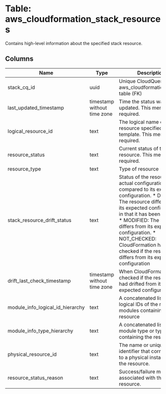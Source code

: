 
# Table: aws_cloudformation_stack_resources
Contains high-level information about the specified stack resource.
## Columns
| Name        | Type           | Description  |
| ------------- | ------------- | -----  |
|stack_cq_id|uuid|Unique CloudQuery ID of aws_cloudformation_stacks table (FK)|
|last_updated_timestamp|timestamp without time zone|Time the status was updated.  This member is required.|
|logical_resource_id|text|The logical name of the resource specified in the template.  This member is required.|
|resource_status|text|Current status of the resource.  This member is required.|
|resource_type|text|Type of resource|
|stack_resource_drift_status|text|Status of the resource's actual configuration compared to its expected configuration.  * DELETED: The resource differs from its expected configuration in that it has been deleted.  * MODIFIED: The resource differs from its expected configuration.  * NOT_CHECKED: CloudFormation hasn't checked if the resource differs from its expected configuration|
|drift_last_check_timestamp|timestamp without time zone|When CloudFormation last checked if the resource had drifted from its expected configuration.|
|module_info_logical_id_hierarchy|text|A concatenated list of the logical IDs of the module or modules containing the resource|
|module_info_type_hierarchy|text|A concatenated list of the module type or types containing the resource|
|physical_resource_id|text|The name or unique identifier that corresponds to a physical instance ID of the resource.|
|resource_status_reason|text|Success/failure message associated with the resource.|
